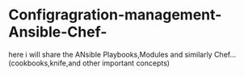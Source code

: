 # Configragration-management-Ansible-Chef-
here i will share the ANsible Playbooks,Modules and similarly Chef...(cookbooks,knife,and other important concepts)
